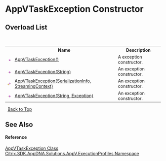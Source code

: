 # AppVTaskException Constructor 
 


## Overload List
&nbsp;<table><tr><th></th><th>Name</th><th>Description</th></tr><tr><td>![Public method](media/pubmethod.gif "Public method")</td><td><a href="d27e2746-9e25-e7ac-26c5-958326efdb02">AppVTaskException()</a></td><td>
A exception constructor.</td></tr><tr><td>![Public method](media/pubmethod.gif "Public method")</td><td><a href="17b6f7d5-5d72-5d0f-906c-3f8672bc6a56">AppVTaskException(String)</a></td><td>
An exception constructor.</td></tr><tr><td>![Protected method](media/protmethod.gif "Protected method")</td><td><a href="ab200bab-64b7-75f4-53f5-69d58429450f">AppVTaskException(SerializationInfo, StreamingContext)</a></td><td>
An exception constructor.</td></tr><tr><td>![Public method](media/pubmethod.gif "Public method")</td><td><a href="dc23fccd-fd2b-d453-84b9-7e17a208d90a">AppVTaskException(String, Exception)</a></td><td>
An exception constructor.</td></tr></table>&nbsp;
<a href="#appvtaskexception-constructor">Back to Top</a>

## See Also


#### Reference
<a href="98e5e611-f0a1-97b6-10d7-b5ceb4fda458">AppVTaskException Class</a><br /><a href="1b1978a4-9a07-5603-1f1a-feb80ea045f9">Citrix.SDK.AppDNA.Solutions.AppV.ExecutionProfiles Namespace</a><br />